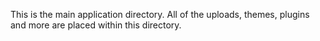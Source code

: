 This is the main application directory.
All of the uploads, themes, plugins and more are placed within this directory.